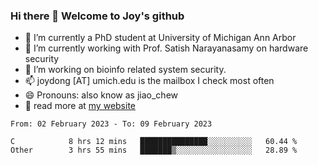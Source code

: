 ### Hi there 👋 Welcome to Joy's github

- 🔭 I’m currently a PhD student at University of Michigan Ann Arbor
- 🌱 I’m currently working with Prof. Satish Narayanasamy on hardware security
- 👯 I’m working on bioinfo related system security. 
- 📫 joydong [AT] umich.edu is the mailbox I check most often
- 😄 Pronouns: also know as jiao_chew
- 💬 read more at [my website](https://joydddd.github.io/)
<!--START_SECTION:waka-->

```text
From: 02 February 2023 - To: 09 February 2023

C            8 hrs 12 mins   ███████████████░░░░░░░░░░   60.44 %
Other        3 hrs 55 mins   ███████▒░░░░░░░░░░░░░░░░░   28.89 %
```

<!--END_SECTION:waka-->
